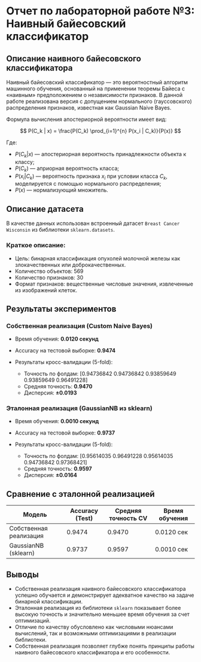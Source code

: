 # **Отчет по лабораторной работе №3: Наивный байесовский классификатор**

## **Описание наивного байесовского классификатора**

Наивный байесовский классификатор — это вероятностный алгоритм машинного обучения, основанный на применении теоремы Байеса с «наивным» предположением о независимости признаков. В данной работе реализована версия с допущением нормального (гауссовского) распределения признаков, известная как Gaussian Naive Bayes.

Формула вычисления апостериорной вероятности имеет вид:

$$
P(C_k | x) = \frac{P(C_k) \prod_{i=1}^{n} P(x_i | C_k)}{P(x)}
$$

Где:

* $P(C_k | x)$ — апостериорная вероятность принадлежности объекта к классу;
* $P(C_k)$ — априорная вероятность класса;
* $P(x_i | C_k)$ — вероятность признака $x_i$ при условии класса $C_k$, моделируется с помощью нормального распределения;
* $P(x)$ — нормализующий множитель.

## **Описание датасета**

В качестве данных использован встроенный датасет `Breast Cancer Wisconsin` из библиотеки `sklearn.datasets`.

### **Краткое описание:**

* Цель: бинарная классификация опухолей молочной железы как злокачественных или доброкачественных.
* Количество объектов: 569
* Количество признаков: 30
* Формат признаков: вещественные числовые значения, извлеченные из изображений клеток.

## **Результаты экспериментов**

### **Собственная реализация (Custom Naive Bayes)**

* Время обучения: **0.0120 секунд**
* Accuracy на тестовой выборке: **0.9474**
* Результаты кросс-валидации (5-fold):

  * Точность по фолдам: \[0.94736842 0.94736842 0.93859649 0.93859649 0.96491228]
  * Средняя точность: **0.9470**
  * Дисперсия: **±0.0193**

### **Эталонная реализация (GaussianNB из sklearn)**

* Время обучения: **0.0010 секунд**
* Accuracy на тестовой выборке: **0.9737**
* Результаты кросс-валидации (5-fold):

  * Точность по фолдам: \[0.95614035 0.96491228 0.95614035 0.94736842 0.97368421]
  * Средняя точность: **0.9597**
  * Дисперсия: **±0.0164**

## **Сравнение с эталонной реализацией**

| Модель                 | Accuracy (Test) | Средняя точность CV | Время обучения |
| ---------------------- | --------------- | ------------------- | -------------- |
| Собственная реализация | 0.9474          | 0.9470              | 0.0120 сек     |
| GaussianNB (sklearn)   | 0.9737          | 0.9597              | 0.0010 сек     |

## **Выводы**

* Собственная реализация наивного байесовского классификатора успешно обучается и демонстрирует адекватное качество на задаче бинарной классификации.
* Эталонная реализация из библиотеки `sklearn` показывает более высокую точность и значительно меньшее время обучения за счет оптимизаций.
* Отличие по качеству обусловлено как числовыми нюансами вычислений, так и возможными оптимизациями в реализации библиотеки.
* Собственная реализация позволяет глубже понять принципы работы наивного байесовского классификатора и его особенности.
